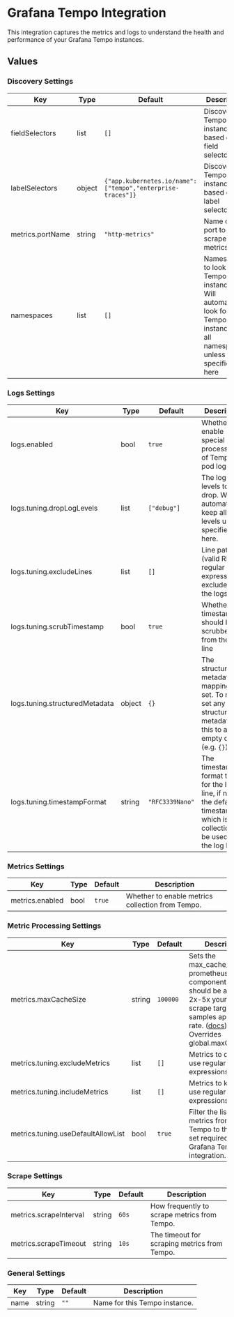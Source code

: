 # Grafana Tempo Integration

This integration captures the metrics and logs to understand the health and performance of your Grafana Tempo instances.

## Values

### Discovery Settings

| Key | Type | Default | Description |
|-----|------|---------|-------------|
| fieldSelectors | list | `[]` | Discover Tempo instances based on field selectors. |
| labelSelectors | object | `{"app.kubernetes.io/name":["tempo","enterprise-traces"]}` | Discover Tempo instances based on label selectors. |
| metrics.portName | string | `"http-metrics"` | Name of the port to scrape metrics from. |
| namespaces | list | `[]` | Namespaces to look for Tempo instances in. Will automatically look for Tempo instances in all namespaces unless specified here |

### Logs Settings

| Key | Type | Default | Description |
|-----|------|---------|-------------|
| logs.enabled | bool | `true` | Whether to enable special processing of Tempo pod logs. |
| logs.tuning.dropLogLevels | list | `["debug"]` | The log levels to drop. Will automatically keep all log levels unless specified here. |
| logs.tuning.excludeLines | list | `[]` | Line patterns (valid RE2 regular expression)to exclude from the logs. |
| logs.tuning.scrubTimestamp | bool | `true` | Whether the timestamp should be scrubbed from the log line |
| logs.tuning.structuredMetadata | object | `{}` | The structured metadata mappings to set. To not set any structured metadata, set this to an empty object (e.g. `{}`) |
| logs.tuning.timestampFormat | string | `"RFC3339Nano"` | The timestamp format to use for the log line, if not set the default timestamp which is the collection will be used for the log line |

### Metrics Settings

| Key | Type | Default | Description |
|-----|------|---------|-------------|
| metrics.enabled | bool | `true` | Whether to enable metrics collection from Tempo. |

### Metric Processing Settings

| Key | Type | Default | Description |
|-----|------|---------|-------------|
| metrics.maxCacheSize | string | `100000` | Sets the max_cache_size for prometheus.relabel component. This should be at least 2x-5x your largest scrape target or samples appended rate. ([docs](https://grafana.com/docs/alloy/latest/reference/components/prometheus.relabel/#arguments)) Overrides global.maxCacheSize |
| metrics.tuning.excludeMetrics | list | `[]` | Metrics to drop. Can use regular expressions. |
| metrics.tuning.includeMetrics | list | `[]` | Metrics to keep. Can use regular expressions. |
| metrics.tuning.useDefaultAllowList | bool | `true` | Filter the list of metrics from Grafana Tempo to the minimal set required for the Grafana Tempo integration. |

### Scrape Settings

| Key | Type | Default | Description |
|-----|------|---------|-------------|
| metrics.scrapeInterval | string | `60s` | How frequently to scrape metrics from Tempo. |
| metrics.scrapeTimeout | string | `10s` | The timeout for scraping metrics from Tempo. |

### General Settings

| Key | Type | Default | Description |
|-----|------|---------|-------------|
| name | string | `""` | Name for this Tempo instance. |
